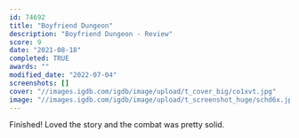 ```yaml
---
id: 74692
title: "Boyfriend Dungeon"
description: "Boyfriend Dungeon - Review"
score: 9
date: "2021-08-18"
completed: TRUE
awards: ""
modified_date: "2022-07-04"
screenshots: []
cover: "//images.igdb.com/igdb/image/upload/t_cover_big/co1xvt.jpg"
image: "//images.igdb.com/igdb/image/upload/t_screenshot_huge/schd6x.jpg"
---
```

Finished! Loved the story and the combat was pretty solid.